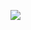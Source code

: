![](http://www.plantuml.com/plantuml/proxy?cache=no&src=https://raw.githubusercontent.com/oleksandrblazhko/ai-213-borovik/laboratory-work-7/2-SoftwareDesign/2.7-PlantUML/DataModel.puml)
